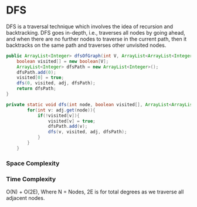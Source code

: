 # DFS

DFS is a traversal technique which involves the idea of recursion and backtracking. DFS goes in-depth, 
i.e., traverses all nodes by going ahead, 
and when there are no further nodes to traverse in the current path, 
then it backtracks on the same path and traverses other unvisited nodes.



```java
public ArrayList<Integer> dfsOfGraph(int V, ArrayList<ArrayList<Integer>> adj) {
    boolean visited[] = new boolean[V];
    ArrayList<Integer> dfsPath = new ArrayList<Integer>();
    dfsPath.add(0);
    visited[0] = true;
    dfs(0, visited, adj, dfsPath);
    return dfsPath;
}

private static void dfs(int node, boolean visited[], ArrayList<ArrayList<Integer>> adj, ArrayList<Integer> dfsPath){
        for(int v: adj.get(node)){
            if(!visited[v]){
                visited[v] = true;
                dfsPath.add(v);
                dfs(v, visited, adj, dfsPath);
            }
        }
    }
```

### Space Complexity

### Time Complexity 
O(N) + O(2E), Where N = Nodes,
2E is for total degrees as we traverse all adjacent nodes.